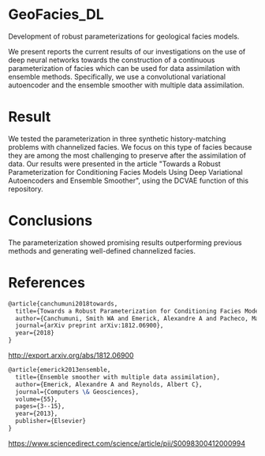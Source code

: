 # GeoFacies_DL

Development of robust parameterizations for geological facies  models. 

We present reports the current results of our investigations on the use of deep neural networks towards the construction of a continuous parameterization of facies which can be used for data assimilation with ensemble methods. 
Specifically, we use a convolutional variational autoencoder and the ensemble smoother with multiple data assimilation. 

# Result

We tested the parameterization in three synthetic history-matching problems with channelized facies.
We focus on this type of facies because they are among the most challenging to preserve after the assimilation of data. 
Our results were presented in the article "Towards a Robust Parameterization for Conditioning Facies Models Using Deep Variational Autoencoders and Ensemble Smoother", using the DCVAE function of this repository.


# Conclusions
The parameterization showed promising results outperforming previous methods and generating well-defined channelized facies.


# References


```tex
@article{canchumuni2018towards,
  title={Towards a Robust Parameterization for Conditioning Facies Models Using Deep Variational Autoencoders and Ensemble Smoother},
  author={Canchumuni, Smith WA and Emerick, Alexandre A and Pacheco, Marco Aur{\'e}lio C},
  journal={arXiv preprint arXiv:1812.06900},
  year={2018}
}
```
<a href="http://export.arxiv.org/abs/1812.06900" rel="nofollow">http://export.arxiv.org/abs/1812.06900</a>


```tex
@article{emerick2013ensemble,
  title={Ensemble smoother with multiple data assimilation},
  author={Emerick, Alexandre A and Reynolds, Albert C},
  journal={Computers \& Geosciences},
  volume={55},
  pages={3--15},
  year={2013},
  publisher={Elsevier}
}
```
<a href="https://www.sciencedirect.com/science/article/pii/S0098300412000994" rel="nofollow">https://www.sciencedirect.com/science/article/pii/S0098300412000994</a>



